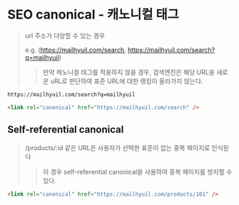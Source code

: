 # SEO canonical - 캐노니컬 태그

> url 주소가 다양할 수 있는 경우
>
> e.g. (https://mailhyuil.com/search, https://mailhyuil.com/search?q=mailhyuil)
>
> > 만약 캐노니컬 태그를 적용하지 않을 경우, 검색엔진은 해당 URL을 새로운 uRL로 판단하여 표준 URL에 대한 랭킹이 올라가지 않는다.

```html
https://mailhyuil.com/search?q=mailhyuil

<link rel="canonical" href="https://mailhyuil.com/search" />
```

## Self-referential canonical

> /products/:id 같은 URL은 사용자가 선택한 표준이 없는 중복 페이지로 인식된다
>
> > 이 경우 self-referential canonical을 사용하여 중복 페이지를 방지할 수 있다.

```html
<link rel="canonical" href="https://mailhyuil.com/products/101" />
```

